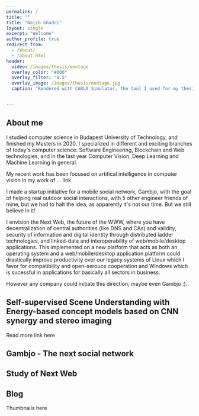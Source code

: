 ```yaml
---
permalink: /
title: ""
title: "Najib Ghadri"
layout: single
excerpt: "Welcome"
author_profile: true
redirect_from:
  - /about/
  - /about.html
header:
  video: /images/thesis/montage
  overlay_color: "#000"
  overlay_filter: "0.5"
  overlay_image: /images/thesis/montage.jpg
  caption: "Rendered with CARLA Simulator, the tool I used for my thesis"


---
```


About me
--------
I studied computer science in Budapest University of Technology, and finished my Masters in 2020. I specialized in different and exciting branches of today's computer science: Software Engineering, Blockchain and Web technologies, and in the last year Computer Vision, Deep Learning and Machine Learning in general.

My recent work has been focused on artifical intelligence in computer vision in my work of ... link

I made a startup initiative for a mobile social network, Gambjo, with the goal of helping real outdoor social interactions, with 5 other engineer friends of mine, but we had to halt the idea, as apparently it's not our time. But we still believe in it!

I envision the Next Web, the future of the WWW, where you have decentralization of central authorities (like DNS and CAs) and validity, security of information and digital identity through distributed ladder technologies, and linked-data and interoperability of web/mobile/desktop applications. This implemented on a new platform that acts as both an operating system and a web/mobile/desktop application platform could drastically improve productivity over our legacy systems of Linux which I favor for compatibility and open-serouce cooperation and Windows which is sucessful in applications for basically all sectors in business.

However any company could initiate this direction, maybe even Gambjo :)..

Self-supervised Scene Understanding with Energy-based concept models based on CNN synergy and stereo imaging
--------

Read more link here

Gambjo - The next social network
--------


Study of Next Web
--------

Blog
--------
Thumbnails here
